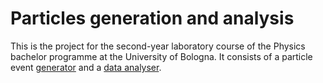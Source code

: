 # Particles generation and analysis

This is the project for the second-year laboratory course of the Physics bachelor programme at the University of Bologna. It consists of a particle event [generator](./generate/README.md) and a [data analyser](./analyse/README.md).
